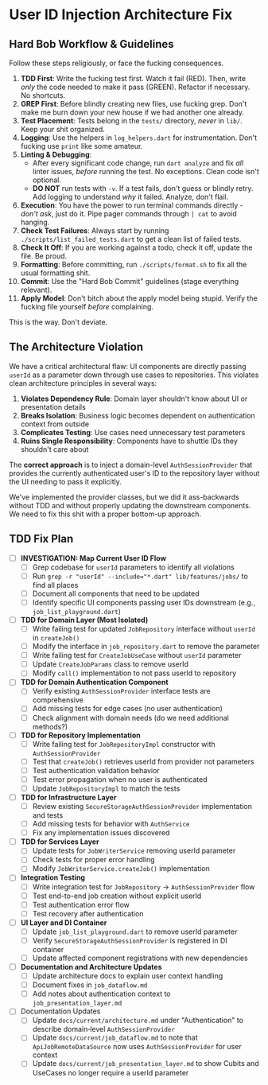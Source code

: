 # User ID Injection Architecture Fix

## Hard Bob Workflow & Guidelines

Follow these steps religiously, or face the fucking consequences.

1. **TDD First**: Write the fucking test first. Watch it fail (RED). Then, write *only* the code needed to make it pass (GREEN). Refactor if necessary. No shortcuts.
2. **GREP First**: Before blindly creating new files, use fucking grep. Don't make me burn down your new house if we had another one already.
3. **Test Placement**: Tests belong in the `tests/` directory, *never* in `lib/`. Keep your shit organized.
4. **Logging**: Use the helpers in `log_helpers.dart` for instrumentation. Don't fucking use `print` like some amateur.
5. **Linting & Debugging**: 
   * After every significant code change, run `dart analyze` and fix *all* linter issues, *before* running the test. No exceptions. Clean code isn't optional.
   * **DO NOT** run tests with `-v`. If a test fails, don't guess or blindly retry. Add logging to understand *why* it failed. Analyze, don't flail.
6. **Execution**: You have the power to run terminal commands directly - *don't ask*, just do it. Pipe pager commands through `| cat` to avoid hanging.
7. **Check Test Failures**: Always start by running `./scripts/list_failed_tests.dart` to get a clean list of failed tests.
8. **Check It Off**: If you are working against a todo, check it off, update the file. Be proud.
9. **Formatting**: Before committing, run `./scripts/format.sh` to fix all the usual formatting shit.
10. **Commit**: Use the "Hard Bob Commit" guidelines (stage everything relevant).
11. **Apply Model**: Don't bitch about the apply model being stupid. Verify the fucking file yourself *before* complaining.

This is the way. Don't deviate.

## The Architecture Violation

We have a critical architectural flaw: UI components are directly passing `userId` as a parameter down through use cases to repositories. This violates clean architecture principles in several ways:

1. **Violates Dependency Rule**: Domain layer shouldn't know about UI or presentation details
2. **Breaks Isolation**: Business logic becomes dependent on authentication context from outside
3. **Complicates Testing**: Use cases need unnecessary test parameters
4. **Ruins Single Responsibility**: Components have to shuttle IDs they shouldn't care about

The **correct approach** is to inject a domain-level `AuthSessionProvider` that provides the currently authenticated user's ID to the repository layer without the UI needing to pass it explicitly.

We've implemented the provider classes, but we did it ass-backwards without TDD and without properly updating the downstream components. We need to fix this shit with a proper bottom-up approach.

## TDD Fix Plan

- [ ] **INVESTIGATION: Map Current User ID Flow**
    - [ ] Grep codebase for `userId` parameters to identify all violations
    - [ ] Run `grep -r "userId" --include="*.dart" lib/features/jobs/` to find all places
    - [ ] Document all components that need to be updated
    - [ ] Identify specific UI components passing user IDs downstream (e.g., `job_list_playground.dart`)

- [ ] **TDD for Domain Layer (Most Isolated)**
    - [ ] Write failing test for updated `JobRepository` interface without `userId` in `createJob()`
    - [ ] Modify the interface in `job_repository.dart` to remove the parameter
    - [ ] Write failing test for `CreateJobUseCase` without `userId` parameter
    - [ ] Update `CreateJobParams` class to remove userId
    - [ ] Modify `call()` implementation to not pass userId to repository

- [ ] **TDD for Domain Authentication Component**
    - [ ] Verify existing `AuthSessionProvider` interface tests are comprehensive
    - [ ] Add missing tests for edge cases (no user authentication)
    - [ ] Check alignment with domain needs (do we need additional methods?)

- [ ] **TDD for Repository Implementation** 
    - [ ] Write failing test for `JobRepositoryImpl` constructor with `AuthSessionProvider`
    - [ ] Test that `createJob()` retrieves userId from provider not parameters
    - [ ] Test authentication validation behavior
    - [ ] Test error propagation when no user is authenticated
    - [ ] Update `JobRepositoryImpl` to match the tests

- [ ] **TDD for Infrastructure Layer**
    - [ ] Review existing `SecureStorageAuthSessionProvider` implementation and tests
    - [ ] Add missing tests for behavior with `AuthService`
    - [ ] Fix any implementation issues discovered

- [ ] **TDD for Services Layer**
    - [ ] Update tests for `JobWriterService` removing userId parameter
    - [ ] Check tests for proper error handling
    - [ ] Modify `JobWriterService.createJob()` implementation 

- [ ] **Integration Testing**
    - [ ] Write integration test for `JobRepository` -> `AuthSessionProvider` flow
    - [ ] Test end-to-end job creation without explicit userId
    - [ ] Test authentication error flow
    - [ ] Test recovery after authentication

- [ ] **UI Layer and DI Container**
    - [ ] Update `job_list_playground.dart` to remove userId parameter
    - [ ] Verify `SecureStorageAuthSessionProvider` is registered in DI container
    - [ ] Update affected component registrations with new dependencies

- [ ] **Documentation and Architecture Updates**
    - [ ] Update architecture docs to explain user context handling
    - [ ] Document fixes in `job_dataflow.md`
    - [ ] Add notes about authentication context to `job_presentation_layer.md`

- [ ] Documentation Updates
  - [ ] Update `docs/current/architecture.md` under "Authentication" to describe domain‑level `AuthSessionProvider`
  - [ ] Update `docs/current/job_dataflow.md` to note that `ApiJobRemoteDataSource` now uses `AuthSessionProvider` for user context
  - [ ] Update `docs/current/job_presentation_layer.md` to show Cubits and UseCases no longer require a userId parameter 
